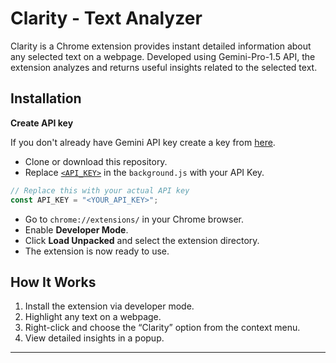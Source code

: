 # Clarity - Text Analyzer

Clarity is a Chrome extension provides instant detailed information about any selected text on a webpage. Developed using Gemini-Pro-1.5 API, the extension analyzes and returns useful insights related to the selected text.

## Installation

**Create API key**

If you don't already have Gemini API key create a key from [here](https://aistudio.google.com/app/apikey).

- Clone or download this repository.
- Replace [`<API_KEY>`](background.js#L1-L2) in the `background.js` with your API Key.
```js
// Replace this with your actual API key
const API_KEY = "<YOUR_API_KEY>";


```
- Go to `chrome://extensions/` in your Chrome browser.
- Enable **Developer Mode**.
- Click **Load Unpacked** and select the extension directory.
- The extension is now ready to use.


## How It Works
1. Install the extension via developer mode.
2. Highlight any text on a webpage.
3. Right-click and choose the “Clarity” option from the context menu.
4. View detailed insights in a popup.

---
